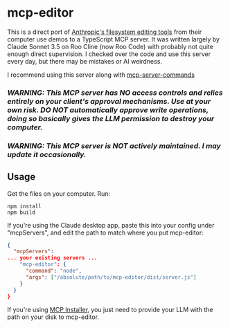 # mcp-editor
This is a direct port of [Anthropic's filesystem editing tools](https://github.com/anthropics/anthropic-quickstarts/blob/main/computer-use-demo/computer_use_demo/tools/edit.py) from their computer use demos to a TypeScript MCP server. It was written largely by Claude Sonnet 3.5 on Roo Cline (now Roo Code) with probably not quite enough direct supervision. I checked over the code and use this server every day, but there may be mistakes or AI weirdness.

I recommend using this server along with [mcp-server-commands](https://github.com/g0t4/mcp-server-commands)

### ***WARNING: This MCP server has NO access controls and relies entirely on your client's approval mechanisms. Use at your own risk. DO NOT automatically approve write operations, doing so basically gives the LLM permission to destroy your computer.***
### ***WARNING: This MCP server is NOT actively maintained. I may update it occasionally.***

## Usage
Get the files on your computer.
Run:
```
npm install
npm build
```

If you're using the Claude desktop app, paste this into your config under "mcpServers", and edit the path to match where you put mcp-editor:
```json
{
  "mcpServers":
... your existing servers ...
    "mcp-editor": {
      "command": "node",
      "args": ["/absolute/path/to/mcp-editor/dist/server.js"]
    }
  }
}
```

If you're using [MCP Installer](https://github.com/anaisbetts/mcp-installer), you just need to provide your LLM with the path on your disk to mcp-editor.

